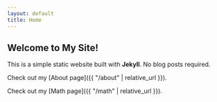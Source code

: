 ```yaml
---
layout: default
title: Home
---
```


## Welcome to My Site!

This is a simple static website built with **Jekyll**. No blog posts required.

Check out my [About page]({{ "/about" | relative_url }}).

Check out my [Math page]({{ "/math" | relative_url }}).
